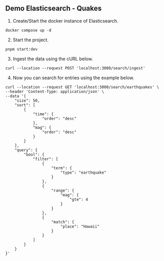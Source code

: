 ## Demo Elasticsearch - Quakes

1. Create/Start the docker instance of Elasticsearch.
```
docker compose up -d
```

2. Start the project.
```
pnpm start:dev
```

3. Ingest the data using the cURL below.
```
curl --location --request POST 'localhost:3000/search/ingest'
```

4. Now you can search for entries using the example below.
```
curl --location --request GET 'localhost:3000/search/earthquakes' \
--header 'Content-Type: application/json' \
--data '{
    "size": 50,
    "sort": [
        {
            "time": {
                "order": "desc"
            },
            "mag": {
                "order": "desc"
            }
        }
    ],
    "query": {
        "bool": {
            "filter": [
                {
                    "term": {
                        "type": "earthquake"
                    }
                },
                {
                    "range": {
                        "mag": {
                            "gte": 4
                        }
                    }
                },
                {
                    "match": {
                        "place": "Hawaii"
                    }
                }
            ]
        }
    }
}'
```